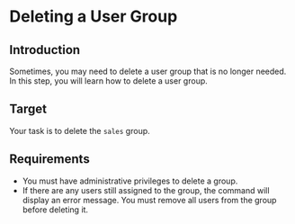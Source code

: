 # Deleting a User Group

## Introduction

Sometimes, you may need to delete a user group that is no longer needed. In this step, you will learn how to delete a user group.

## Target

Your task is to delete the `sales` group.

## Requirements

- You must have administrative privileges to delete a group.
- If there are any users still assigned to the group, the command will display an error message. You must remove all users from the group before deleting it.
